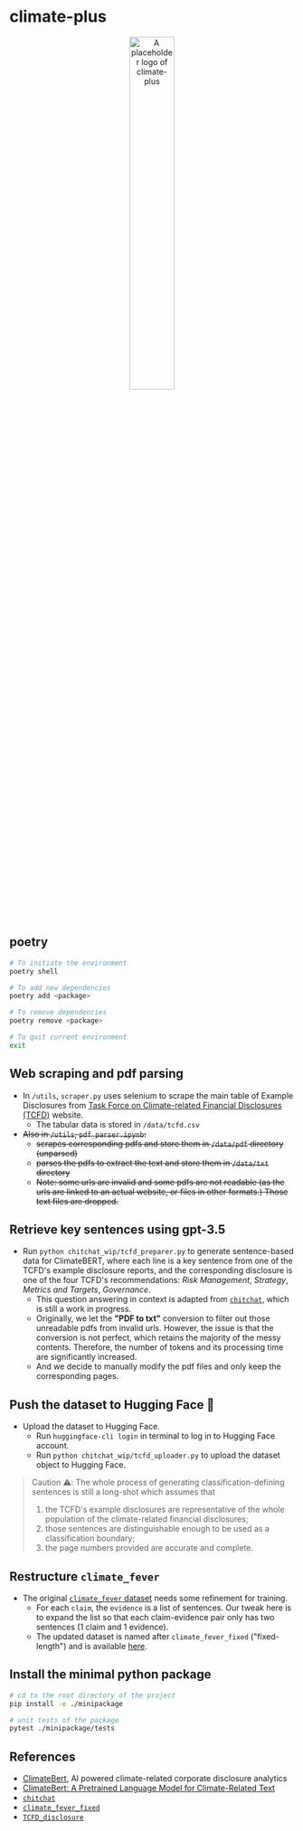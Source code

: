 # climate-plus

<p align="center">
  <img src="logo.png" width="40%" alt="A placeholder logo of climate-plus">
</p>

## poetry

```bash
# To initiate the environment
poetry shell

# To add new dependencies
poetry add <package>

# To remove dependencies
poetry remove <package>

# To quit current environment
exit
```

## Web scraping and pdf parsing

- In `/utils`, `scraper.py` uses selenium to scrape the main table of Example Disclosures from [Task Force on Climate-related Financial Disclosures (TCFD)](https://www.fsb-tcfd.org/example-disclosures/) website.
  - The tabular data is stored in `/data/tcfd.csv`
- ~~Also in `/utils`, `pdf_parser.ipynb`:~~
  - ~~scrapes corresponding pdfs and store them in `/data/pdf` directory (unparsed)~~
  - ~~parses the pdfs to extract the text and store them in `/data/txt` directory~~
  - ~~Note: some urls are invalid and some pdfs are not readable (as the urls are linked to an actual website, or files in other formats.) Those text files are dropped.~~

## Retrieve key sentences using gpt-3.5

- Run `python chitchat_wip/tcfd_preparer.py` to generate sentence-based data for ClimateBERT, where each line is a key sentence from one of the TCFD's example disclosure reports, and the corresponding disclosure is one of the four TCFD's recommendations: *Risk Management*, *Strategy*, *Metrics and Targets*, *Governance*.
  - This question answering in context is adapted from [`chitchat`](https://github.com/rexarski/chitchat), which is still a work in progress.
  - Originally, we let the **"PDF to txt"** conversion to filter out those unreadable pdfs from invalid urls. However, the issue is that the conversion is not perfect, which retains the majority of the messy contents. Therefore, the number of tokens and its processing time are significantly increased.
  - And we decide to manually modify the pdf files and only keep the corresponding pages.

## Push the dataset to Hugging Face 🤗

- Upload the dataset to Hugging Face.
  - Run `huggingface-cli login` in terminal to log in to Hugging Face account.
  - Run `python chitchat_wip/tcfd_uploader.py` to upload the dataset object to Hugging Face.

> Caution ⚠️: The whole process of generating classification-defining sentences is still a long-shot which assumes that
>
> 1. the TCFD's example disclosures are representative of the whole population of the climate-related financial disclosures;
> 2. those sentences are distinguishable enough to be used as a classification boundary;
> 3. the page numbers provided are accurate and complete.

## Restructure `climate_fever`

- The original [`climate_fever` dataset](https://huggingface.co/datasets/climate_fever) needs some refinement for training.
  - For each `claim`, the `evidence` is a list of sentences. Our tweak here is to expand the list so that each claim-evidence pair only has two sentences (1 claim and 1 evidence).
  - The updated dataset is named after `climate_fever_fixed` ("fixed-length") and is available [here](https://huggingface.co/datasets/rexarski/climate_fever_fixed).

## Install the minimal python package

```bash
# cd to the root directory of the project
pip install -e ./minipackage

# unit tests of the package
pytest ./minipackage/tests
```

## References

- [ClimateBert](https://climatebert.ai/), AI powered climate-related corporate disclosure analytics
- [ClimateBert: A Pretrained Language Model for Climate-Related Text](https://arxiv.org/abs/2110.12010)
- [`chitchat`](https://github.com/rexarski/chitchat)
- [`climate_fever_fixed`](https://huggingface.co/datasets/rexarski/climate_fever_fixed)
- [`TCFD_disclosure`](https://huggingface.co/datasets/rexarski/TCFD_disclosure)
